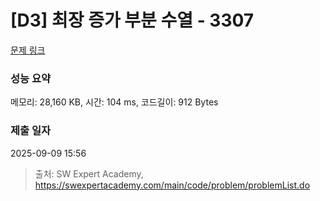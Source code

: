# [D3] 최장 증가 부분 수열 - 3307 

[문제 링크](https://swexpertacademy.com/main/code/problem/problemDetail.do?contestProbId=AWBOKg-a6l0DFAWr) 

### 성능 요약

메모리: 28,160 KB, 시간: 104 ms, 코드길이: 912 Bytes

### 제출 일자

2025-09-09 15:56



> 출처: SW Expert Academy, https://swexpertacademy.com/main/code/problem/problemList.do